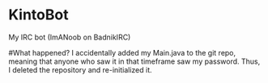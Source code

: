 # KintoBot
My IRC bot (ImANoob on BadnikIRC)

#What happened?
I accidentally added my Main.java to the git repo, meaning that anyone who saw it in that timeframe saw my password. Thus, I deleted the repository and re-initialized it.
